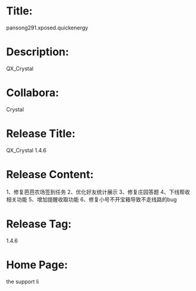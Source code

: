 # Title: 
pansong291.xposed.quickenergy
# Description: 
QX_Crystal
# Collabora: 
Crystal
# Release Title: 
QX_Crystal 1.4.6
# Release Content: 
1、修复芭芭农场签到任务
2、优化好友统计展示
3、修复庄园答题
4、下线帮收相关功能
5、增加提醒收取功能
6、修复小号不开宝箱导致不走线路的bug
# Release Tag: 
1.4.6
# Home Page: 
the support li
